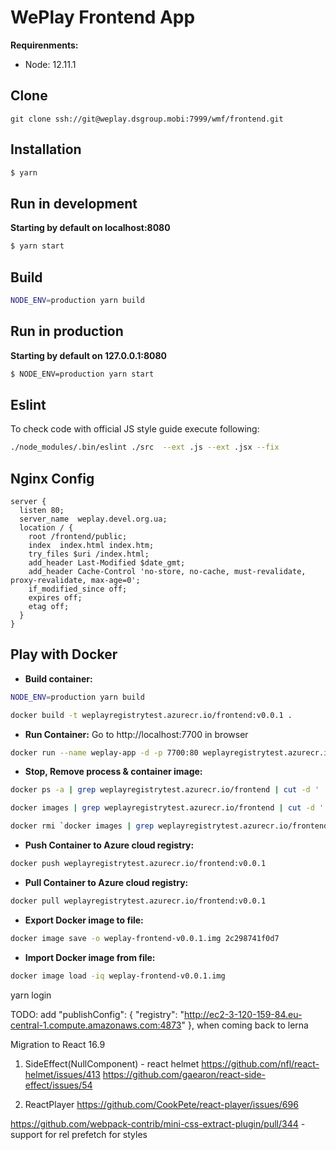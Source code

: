 # WePlay Frontend App
**Requirenments:**
- Node: 12.11.1

## Clone
```
git clone ssh://git@weplay.dsgroup.mobi:7999/wmf/frontend.git
```

## Installation

```bash
$ yarn
```

## Run in development
**Starting by default on localhost:8080**

```bash
$ yarn start
```

## Build
```bash
NODE_ENV=production yarn build
```

## Run in production
**Starting by default on 127.0.0.1:8080**

```bash
$ NODE_ENV=production yarn start
```

## Eslint

To check code with official JS style guide execute following:

```bash
./node_modules/.bin/eslint ./src  --ext .js --ext .jsx --fix
```

## Nginx Config

```
server {
  listen 80;
  server_name  weplay.devel.org.ua;
  location / {
    root /frontend/public;
    index  index.html index.htm;
    try_files $uri /index.html;
    add_header Last-Modified $date_gmt;
    add_header Cache-Control 'no-store, no-cache, must-revalidate, proxy-revalidate, max-age=0';
    if_modified_since off;
    expires off;
    etag off;
  }
}
```

## Play with Docker

- **Build container:**

```bash
NODE_ENV=production yarn build

docker build -t weplayregistrytest.azurecr.io/frontend:v0.0.1 .
```

- **Run Container:**
Go to http://localhost:7700 in browser
```bash
docker run --name weplay-app -d -p 7700:80 weplayregistrytest.azurecr.io/frontend:v0.0.1
```

- **Stop, Remove process & container image:**
```bash
docker ps -a | grep weplayregistrytest.azurecr.io/frontend | cut -d ' ' -f 1 | xargs docker stop | xargs docker rm

docker images | grep weplayregistrytest.azurecr.io/frontend | cut -d ' ' -f 1 | xargs docker rmi

docker rmi `docker images | grep weplayregistrytest.azurecr.io/frontend | awk '{ print $3; }'`
```

- **Push Container to Azure cloud registry:**
```bash
docker push weplayregistrytest.azurecr.io/frontend:v0.0.1
```

- **Pull Container to Azure cloud registry:**
```bash
docker pull weplayregistrytest.azurecr.io/frontend:v0.0.1
```

- **Export Docker image to file:**
```bash
docker image save -o weplay-frontend-v0.0.1.img 2c298741f0d7
```

- **Import Docker image from file:**
```bash
docker image load -iq weplay-frontend-v0.0.1.img
```

yarn login

TODO: add
  "publishConfig": {
    "registry": "http://ec2-3-120-159-84.eu-central-1.compute.amazonaws.com:4873"
  },
  when coming back to lerna


Migration to React 16.9
1. SideEffect(NullComponent) - react helmet 
https://github.com/nfl/react-helmet/issues/413
https://github.com/gaearon/react-side-effect/issues/54

3. ReactPlayer
https://github.com/CookPete/react-player/issues/696


https://github.com/webpack-contrib/mini-css-extract-plugin/pull/344 - support for rel prefetch
 for styles

